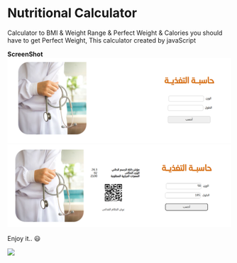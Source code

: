 # Nutritional Calculator

Calculator to BMI & Weight Range & Perfect Weight & Calories you should have to get Perfect Weight, This calculator created by javaScript

**ScreenShot**
![Add price suffix to WooCommerce plugin in product page](https://github.com/mhmdyoussef/images/blob/main/Nutritional%20Calculator%20(jS)/01.png?raw=true)
![Add price suffix to WooCommerce plugin in product page](https://github.com/mhmdyoussef/images/blob/main/Nutritional%20Calculator%20(jS)/002.png?raw=true)


Enjoy it.. :smiley:

<a href="https://www.buymeacoffee.com/mydev"><img src="https://img.buymeacoffee.com/button-api/?text=Buy me a coffee&emoji=&slug=mydev&button_colour=FFDD00&font_colour=000000&font_family=Bree&outline_colour=000000&coffee_colour=ffffff" /></a>
